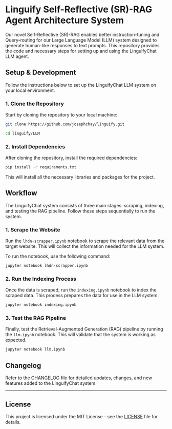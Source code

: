 # Linguify Self-Reflective (SR)-RAG Agent Architecture System

Our novel Self-Reflective (SR)-RAG enables better instruction-tuning and Query-routing for our Large Language Model (LLM) system designed to generate human-like responses to text prompts. This repository provides the code and necessary steps for setting up and using the LinguifyChat LLM agent.

## Setup & Development

Follow the instructions below to set up the LinguifyChat LLM system on your local environment.

### 1. Clone the Repository

Start by cloning the repository to your local machine:

```bash
git clone https://github.com/josephchay/linguify.git
```

```bash
cd linguify/LLM
```

### 2. Install Dependencies

After cloning the repository, install the required dependencies:

```bash
pip install -r requirements.txt
```

This will install all the necessary libraries and packages for the project.

## Workflow

The LinguifyChat system consists of three main stages: scraping, indexing, and testing the RAG pipeline. Follow these steps sequentially to run the system.

### 1. Scrape the Website

Run the `lhdn-scrapper.ipynb` notebook to scrape the relevant data from the target website. This will collect the information needed for the LLM system.

To run the notebook, use the following command:

```bash
jupyter notebook lhdn-scrapper.ipynb
```

### 2. Run the Indexing Process

Once the data is scraped, run the `indexing.ipynb` notebook to index the scraped data. This process prepares the data for use in the LLM system.

```bash
jupyter notebook indexing.ipynb
```

### 3. Test the RAG Pipeline

Finally, test the Retrieval-Augmented Generation (RAG) pipeline by running the `llm.ipynb` notebook. This will validate that the system is working as expected.

```bash
jupyter notebook llm.ipynb
```

## Changelog

Refer to the [CHANGELOG](CHANGELOG.md) file for detailed updates, changes, and new features added to the LinguifyChat system.

---

## License

This project is licensed under the MIT License - see the [LICENSE](LICENSE) file for details.
